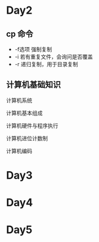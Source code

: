 # Day2

## cp 命令

- -f选项 强制复制
- -i 若有重复文件，会询问是否覆盖
- -r 递归复制，用于目录复制


## 计算机基础知识

计算机系统

计算机基本组成

计算机硬件与程序执行

计算机进位计数制

计算机编码

# Day3

# Day4

# Day5

